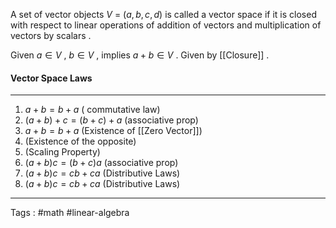 A set of vector objects $V$ = $(a , b , c , d)$   is called a vector space if it is closed with respect to linear operations of addition of vectors and multiplication of vectors by scalars . 

Given $a \in V$ , $b \in V$ , implies $a + b \in V$ . Given by [[Closure]] . 

#### Vector Space Laws
____
1) $a + b = b + a$ ( commutative law) 
2) $(a + b)+c = (b + c)+ a$ (associative prop) 
3) $a + b = b + a$ (Existence of [[Zero Vector]]) 
4) (Existence of the opposite) 
5) (Scaling Property) 
6) $(a + b)c = (b + c)a$ (associative prop) 
7) $(a + b)c = cb + ca$ (Distributive Laws) 
8) $(a + b)c = cb + ca$ (Distributive Laws) 
____

Tags : #math #linear-algebra